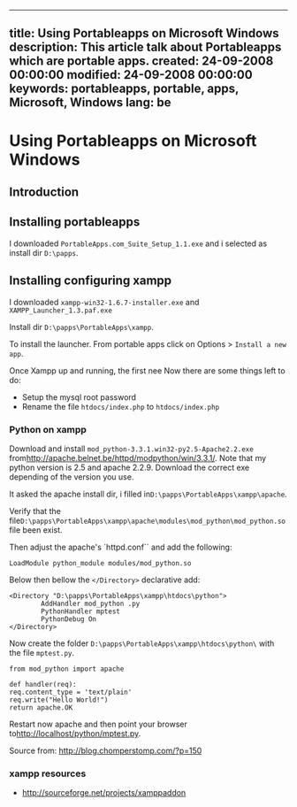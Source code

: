 -----
title: Using Portableapps on Microsoft Windows
description: This article talk about Portableapps which are portable apps.
created: 24-09-2008 00:00:00
modified: 24-09-2008 00:00:00
keywords: portableapps, portable, apps, Microsoft, Windows
lang: be
-----

# Using Portableapps on Microsoft Windows

## Introduction

## Installing portableapps

I downloaded `PortableApps.com_Suite_Setup_1.1.exe` and i selected as
install dir `D:\papps`.

## Installing configuring xampp

I downloaded `xampp-win32-1.6.7-installer.exe` and
`XAMPP_Launcher_1.3.paf.exe`

Install dir `D:\papps\PortableApps\xampp`.

To install the launcher. From portable apps click on Options \>
`Install a new app`.

Once Xampp up and running, the first nee Now there are some things left
to do:

-   Setup the mysql root password
-   Rename the file `htdocs/index.php` to `htdocs/index.php`

### Python on xampp

Download and install `mod_python-3.3.1.win32-py2.5-Apache2.2.exe`
from<http://apache.belnet.be/httpd/modpython/win/3.3.1/>. Note that my
python version is 2.5 and apache 2.2.9. Download the correct exe
depending of the version you use.

It asked the apache install dir, i filled
in`D:\papps\PortableApps\xampp\apache`.

Verify that the
file`D:\papps\PortableApps\xampp\apache\modules\mod_python\mod_python.so`
file been exist.

Then adjust the apache\'s \`httpd.conf\`\` and add the following:

    LoadModule python_module modules/mod_python.so

Below then bellow the `</Directory>` declarative add:

    <Directory "D:\papps\PortableApps\xampp\htdocs\python">
            AddHandler mod_python .py
            PythonHandler mptest
            PythonDebug On
    </Directory>

Now create the folder `D:\papps\PortableApps\xampp\htdocs\python\` with
the file `mptest.py`.

    from mod_python import apache

    def handler(req):
    req.content_type = 'text/plain'
    req.write("Hello World!")
    return apache.OK

Restart now apache and then point your browser
to<http://localhost/python/mptest.py>.

Source from: <http://blog.chomperstomp.com/?p=150>

### xampp resources

-   <http://sourceforge.net/projects/xamppaddon>
